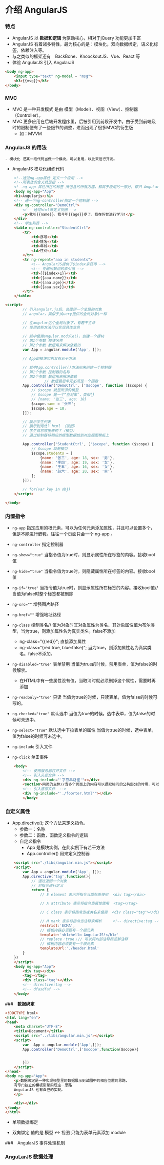 # 介绍  AngularJS

### **特点**
* AngularJS 以 **数据和逻辑** 为驱动核心，相对于jQuery 功能更加丰富
* AngularJS 有着诸多特性，最为核心的是：模块化，双向数据绑定，语义化标签，依赖注入等。
* 与之类似的框架还有　BackBone、KnoockoutJS、Vue、React 等
* 体验 AngularJS
引入 AngularJS

```html
<body ng-app>
    <input type="text" ng-model = "msg">
    <h3>{{msg}}</h3>
</body>
```

### **MVC** 
* MVC 是一种开发模式 是由 模型（Model）、视图（View）、控制器（Controller）。
* MVC 更多应用在后端开发程序里，后被引用到前段开发中。由于受到前端及时的限制便有了一些细节的调整，进而出现了很多MVC的衍生版
   - 如：MVVM 
### **AngularJS 的用法**
    - 模块化 把某一段代码当做一个模块，可以复用，以此来进行开发。

* AngularJS 模块化组织代码

```html
    <!--通过ng-app属性 定义一个应用 -->
    <!--所表达的含义就是指 -->
    <!--ng-app 属性所在的标签 所包含的所有内容，都属于应用的一部分，都归 AnguLarJS 管理 -->
    <body ng-app="App">
	<h1>Angularjs</h1>
	<!-- 通一个ng-controller指定一个控制器 -->
	<div ng-controller="DemoCtrl">
		<!-- 通过html来定义视图 -->
		<p>我叫{{name}}，我今年{{age}}岁了，我在传智进行学习!</p>
	</div>
	<!-- 学生列表 -->
	<table ng-controller="StudentCtrl">
		<tr>
			<td>序号</td>
			<td>姓名</td>
			<td>年龄</td>
			<td>性别</td>
		</tr>
		<tr ng-repeat="aaa in students">
			<!-- AngularJS提供了$index来获得 -->
			<!-- 在遍历数组的索引值 -->
			<td>{{$index+1}}</td>
			<td>{{aaa.name}}</td>
			<td>{{aaa.age}}</td>
			<td>{{aaa.sex}}</td>
		</tr>
	</table>

<script>
		// 引入angular.js后，会提供一个全局的对象
		// angular，类似于jQuery提供的全局对象$一样

		// 在angular这个全局对象下，有若干方法
		// 使用这些方法可以实现具体业务

		// 其中使用angular.module()，创建一个模块
		// 第1个参数 模块名称
		// 第2个参数 数组用来解决依赖的
		var App = angular.module('App', []);

		// App即模块实例又有若干方法

		// 其中App.controller()方法用来创建一个控制器
		// 第1个参数 控制器的名称
		// 第2个参数 数组用来解决依赖
				  // 数组最后单元必须是一个函数
		App.controller('DemoCtrl', ['$scope', function ($scope) {
			// $scope 就是所谓的模型
			// $scope 是一个“空对象”，类似{}
			// {name: '张三', age: 18}
			$scope.name = '张三';
			$scope.age = 18;
		}]);

		// 展示学生列表
		// 展示到何处? html （视图）
		// 学生信息哪里来的？（模型）
		// 通过控制器将相应的模型数据放到对应视图模板上

		App.controller('StudentCtrl', ['$scope', function ($scope) {
			// $scope 就是模型
			$scope.students = [
				{name: '张三', age: 18, sex: '男'},
				{name: '李四', age: 19, sex: '女'},
				{name: '王五', age: 16, sex: '女'},
				{name: '赵六', age: 20, sex: '男'}
			];
		}]);

		// for(var key in obj)
	</script>

</body>
```

### **内置指令**

* `ng-app` 指定应用的根元素，可以为任何元素添加属性，并且可以设置多个，但是不能进行嵌套。往往一个页面只会一个 ng-app 。

* `ng-controller` 指定控制器

* `ng-show="true"` 当指令值为true时，则显示属性所在标签的内容。接收bool值

* `ng-hide="true"` 当指令值为true时，则隐藏属性所在标签的内容。接收bool值

* `ng-if="true"` 当指令值为true时，则显示属性所在标签的内容。接收bool值// 当值为false时整个标签都被删除

* `ng-src=""` 增强图片路径

* `ng-href=""` 增强地址路径

* `ng-class` 控制类名// 值为对象时其对象属性为类名、其对象属性值为布尔类型，当为true，则添加属性名为真实类名。false不添加
    - ng-class="{{red}}"; 直接添加属性
    - ng-class="{red:true, blue:false}"; 当为true，则添加属性名为真实类名。false不添加。

* `ng-disabled="true"` 表单禁用 当值为true的时候，禁用表单，值为false的时候解禁。
    - 在HTML中有一些属性没有值，当取消时就必须删掉这个属性，需要时再添加

* `ng-readonly="true"` 只读 当值为true的时候，只读表单，值为false的时候可写的。

* `ng-checked="true"` 默认选中 当值为true的时候，选中表单，值为false的时候可未选中。

* `ng-select="true"` 默认选中下拉表单的属性 当值为true的时候，选中表单，值为false的时候可未选中。

* `ng-include` 引入文件

* `ng-click` 单击事件

```html
	<body>
		<!-- 使用服务器打开文件 -->
		<!-- 引入头部文件 -->
		<div ng-include="'字符串路径'"></div>
		<section>网页的主体//当多个页面上的内容可以提取相同的公共部分的时候，可以放到不同的文件中，通过  **ng-include**  </section>
		<!-- 引入底部文件  -->
		<div ng-include="'./foorter.html'"></div>
		</body>
```

### 自定义属性
* App.directive(); 这个方法来定义指令。
	- 参数一：名称
	- 参数二：函数，函数定义指令的逻辑
	- 自定义指令
		+ App 是模块实例，在此实例下有若干方法
		+ App.controller() 用来定义控制器

```html
	<script src="./libs/angular.min.js"></script>
	<script>
		var App = angular.module('App', []);
		App.directive('tag',function(){
			// 通过返回一个对象
			// 对指令进行定义
			return {
				// E element 表示将指令当成标签使用  <div tag></div>

				// A attribute 表示将指令当属性使用  <tag></tag>

				// C class 表示将指令当成类名来使用	 <div class="tag"></div>

				// M mark 表示将指令当注释来解析	  <!-- directive:tag -->	
				restrict:'ECMA',
				// 模板内容必须要有一个根元素
				template:'<h1>hello AnguLarJS!</h1>'
				// replace：true；// 可以将内部注释标签解注释
				// 模板内容必须要有一个根元素
				templateUrl:'./header.html'
		}
	})
	</script>
	<body ng-app="App">
		<div tag></div>
		<tag></tag>
		<div class="tag"></div>
		<!-- directive:tag -->
		<!-- dfasdfaf -->
	</body>
```

###　**数据绑定**


```html
<!DOCTYPE html>
<html lang="en">
<head>
	<meta charset="UTF-8">
	<title>Document</title>
	<script src="../libs/angular.min.js"></script>
	<script>
		var  App = angular.module('App',[]);
		App.controller('DemoCtrl',['$scope',function($scope){


		}])
	</script>
</head>
<body ng-app="App">
	<p>数据绑定是一种实现模型里的数据展示到试图中的相应位置的思路，
	有专门独立的模板引擎实现这一思路
	AnguLarJS 也有自己的实现。
	</p>

	<div></div>	
</body>
</html>

```

* 单项数据绑定


* 双向绑定 值的是 模型 <-> 视图  只能为表单元素添加 module


###　AngularJS 事件处理机制


### AnguLarJS 数据处理

